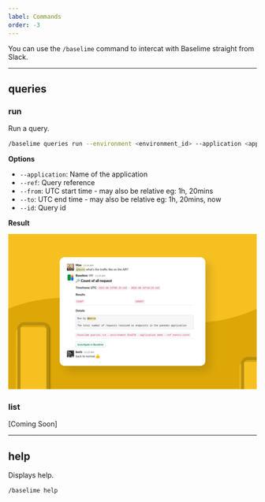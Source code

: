 ```yaml
---
label: Commands
order: -3
---
```


You can use the `/baselime` command to intercat with Baselime straight from Slack.

---

## queries

### run

Run a query.

```bash # :icon-terminal: slack
/baselime queries run --environment <environment_id> --application <application_name> --ref <query_ref> --from 2days --to 1day
```

**Options**

- `--application`: Name of the application
- `--ref`: Query reference
- `--from`: UTC start time - may also be relative eg: 1h, 20mins
- `--to`: UTC end time - may also be relative eg: 1h, 20mins, now
- `--id`: Query id

**Result**

![Slack queries run result](../../assets/images/illustrations/slack/queries.png)

### list

[Coming Soon]

---

## help

Displays help.

```bash # :icon-terminal: slack
/baselime help
```
